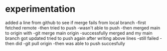 # experimentation
added a line from github to see if merge fails from local branch
  -first fetched remote
  -then tried to push -wasn't able to push
  -then merged main to origin with  -git merge main origin
  -successfully merged and my main branch got updated
tried to push again after writing above lines
  -still failed
  -then did   -git pull origin
  -then was able to push succesfully

  
